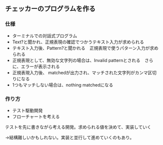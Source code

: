 ## チェッカーのプログラムを作る

### 仕様

- ターミナルでの対話式プログラム
- Text?と聞かれ、正規表現の確認でつかうテキスト入力が求められる
- テキスト入力後、Pattern?と聞かれる　正規表現で使うパターン入力が求められる
- 正規表現として、無効な文字列の場合は、Invalid patternとされる　さらに、エラーが表示される
- 正規表現入力後、 matchedが出力され、マッチされた文字列がカンマ区切りになる
- 1つもマッチしない場合は、nothing matchedになる

### 作り方

- テスト駆動開発
- フローチャートを考える

テストを先に書きながら考える開発。求められる値を決めて、実装していく

→結構難しいかもしれない。実装と並行して進めていくのもあり。